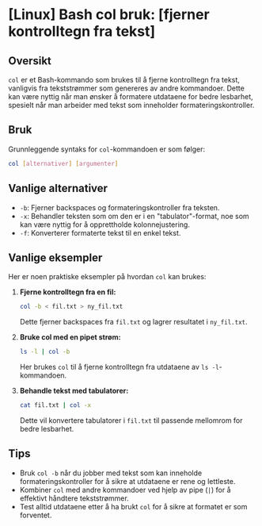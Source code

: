 # [Linux] Bash col bruk: [fjerner kontrolltegn fra tekst]

## Oversikt
`col` er et Bash-kommando som brukes til å fjerne kontrolltegn fra tekst, vanligvis fra tekststrømmer som genereres av andre kommandoer. Dette kan være nyttig når man ønsker å formatere utdataene for bedre lesbarhet, spesielt når man arbeider med tekst som inneholder formateringskontroller.

## Bruk
Grunnleggende syntaks for `col`-kommandoen er som følger:

```bash
col [alternativer] [argumenter]
```

## Vanlige alternativer
- `-b`: Fjerner backspaces og formateringskontroller fra teksten.
- `-x`: Behandler teksten som om den er i en "tabulator"-format, noe som kan være nyttig for å opprettholde kolonnejustering.
- `-f`: Konverterer formaterte tekst til en enkel tekst.

## Vanlige eksempler
Her er noen praktiske eksempler på hvordan `col` kan brukes:

1. **Fjerne kontrolltegn fra en fil:**

   ```bash
   col -b < fil.txt > ny_fil.txt
   ```

   Dette fjerner backspaces fra `fil.txt` og lagrer resultatet i `ny_fil.txt`.

2. **Bruke col med en pipet strøm:**

   ```bash
   ls -l | col -b
   ```

   Her brukes `col` til å fjerne kontrolltegn fra utdataene av `ls -l`-kommandoen.

3. **Behandle tekst med tabulatorer:**

   ```bash
   cat fil.txt | col -x
   ```

   Dette vil konvertere tabulatorer i `fil.txt` til passende mellomrom for bedre lesbarhet.

## Tips
- Bruk `col -b` når du jobber med tekst som kan inneholde formateringskontroller for å sikre at utdataene er rene og lettleste.
- Kombiner `col` med andre kommandoer ved hjelp av pipe (`|`) for å effektivt håndtere tekststrømmer.
- Test alltid utdataene etter å ha brukt `col` for å sikre at formatet er som forventet.